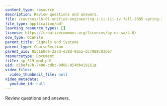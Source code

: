 ```yaml
---
content_type: resource
description: Review questions and answers.
file: /courses/16-01-unified-engineering-i-ii-iii-iv-fall-2005-spring-2006/d1befa7b7400cdbc0d06054bb419161a_sp_S19_mud.pdf
file_type: application/pdf
learning_resource_types: []
license: https://creativecommons.org/licenses/by-nc-sa/4.0/
ocw_type: OCWFile
parent_title: Signals and Systems
parent_type: CourseSection
parent_uid: 85c1b0de-227d-e38d-9a55-dc7008c03de7
resourcetype: Document
title: sp_S19_mud.pdf
uid: d1befa7b-7400-cdbc-0d06-054bb419161a
video_files:
  video_thumbnail_file: null
video_metadata:
  youtube_id: null
---
```

Review questions and answers.